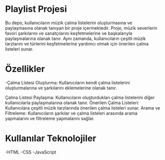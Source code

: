 # Playlist Projesi
Bu depo, kullanıcıların müzik çalma listelerini oluşturmasına ve paylaşmasına olanak tanıyan bir proje içermektedir. Proje, müzik severlerin favori şarkılarını ve sanatçılarını keşfetmelerine ve başkalarıyla paylaşmalarına olanak tanır. Aynı zamanda, kullanıcıların çeşitli müzik tarzlarını ve türlerini keşfetmelerine yardımcı olmak için önerilen çalma listeleri sunar.

# Özellikler
-Çalma Listesi Oluşturma: Kullanıcıların kendi çalma listelerini oluşturmalarına ve şarkılarını eklemelerine olanak tanır.

Çalma Listesi Paylaşma: Kullanıcıların oluşturdukları çalma listelerini diğer kullanıcılarla paylaşmalarına olanak tanır.
Önerilen Çalma Listeleri: Kullanıcılara çeşitli müzik tarzlarında önerilen çalma listeleri sunar.
Arama ve Filtreleme: Kullanıcıların şarkılar ve çalma listeleri arasında arama yapmalarını ve filtreleme yapmalarını sağlar.
 
 
 # Kullanılar Teknolojiler
-HTML -CSS -JavaScript
